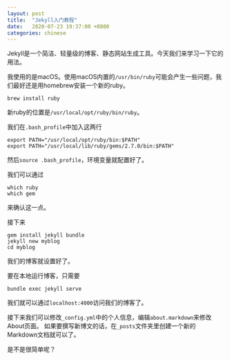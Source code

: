 ```yaml
---
layout: post
title:  "Jekyll入门教程"
date:   2020-07-23 19:37:00 +0800
categories: chinese
---
```

Jekyll是一个简洁、轻量级的博客、静态网站生成工具。今天我们来学习一下它的用法。

我使用的是macOS。使用macOS内置的`/usr/bin/ruby`可能会产生一些问题，我们最好还是用homebrew安装一个新的ruby。

    brew install ruby

新ruby的位置是`/usr/local/opt/ruby/bin/ruby`。

我们在`.bash_profile`中加入这两行

    export PATH="/usr/local/opt/ruby/bin:$PATH"
    export PATH="/usr/local/lib/ruby/gems/2.7.0/bin:$PATH"

然后`source .bash_profile`，环境变量就配置好了。

我们可以通过

    which ruby
    which gem

来确认这一点。

接下来

    gem install jekyll bundle
    jekyll new myblog
    cd myblog

我们的博客就设置好了。

要在本地运行博客，只需要

    bundle exec jekyll serve

我们就可以通过`localhost:4000`访问我们的博客了。

接下来我们可以修改`_config.yml`中的个人信息，编辑`about.markdown`来修改About页面。
如果要撰写新博文的话，在`_posts`文件夹里创建一个新的Markdown文档就可以了。

是不是很简单呢？